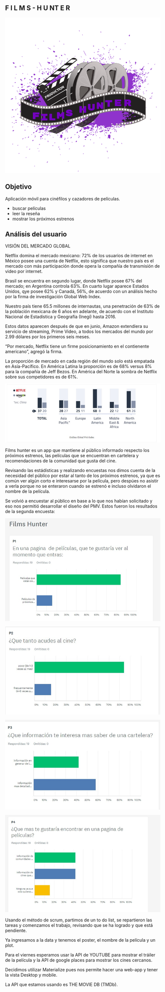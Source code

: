 ## F I L M S - H U NT E R

  ![logo.png](assets/images/logo.png)

## Objetivo

   Aplicación móvil para cinéfilos y cazadores de películas.

 *  buscar películas
 *  leer la reseña
 *  mostrar los próximos estrenos


## Análisis del usuario

 VISIÓN DEL MERCADO GLOBAL

 Netflix domina el mercado mexicano: 72% de los usuarios de internet en México posee una cuenta de Netflix, esto significa que nuestro país es el mercado con más participación donde opera la compañía de transmisión de video por internet.

 Brasil se encuentra en segundo lugar, donde Netflix posee 67% del mercado; en Argentina controla 63%. En cuarto lugar aparece Estados Unidos, qye posee 62% y Canadá, 56%, de acuerdo con un análisis hecho por la firma de investigación Global Web Index.

 Nuestro país tiene 65.5 millones de internautas, una penetración de 63% de la población mexicana de 6 años en adelante, de acuerdo con el Instituto Nacional de Estadística y Geografía (Inegi) hasta 2016.

 Estos datos aparecen después de que en junio, Amazon extendiera su servicio de streaming, Prime Video, a todos los mercados del mundo por 2.99 dólares por los primeros seis meses.

 “Por mercado, Netflix tiene un firme posicionamiento en el contienente americano”, agregó la firma.

 La proporción de mercado en cada región del mundo solo está empatada en Asía-Pacífico. En América Latina la proporción es de 68% versus 8% para la compañía de Jeff Bezos. En América del Norte la sombra de Netflix sobre sus competidores es de 61%.

 ![grafica1.jpg](assets/images/grafica1.jpg)

 Films hunter es un app que mantiene al público informado respecto los próximos estrenos, las películas que se encuentran en cartelera y recomendaciones de la comunidad que gusta del cine.

 Revisando las estádísticas y realizando encuestas nos dimos cuenta de la necesidad del público por estar al tanto de los próximos estrenos, ya que es común ver algún corto e interesarse por la película, pero despúes no asistir a verla porque no se enteraron cuando se estrenó e incluso olvidaron el nombre de la película.

 Se volvió a encuestar al público en base a lo que nos habían solicitado y eso nos permitió desarrollar el diseño del PMV.
 Estos fueron los resultados de la segunda encuesta:

 ![encuesta1.jpg](assets/images/encuesta1.jpg)

 ![encuesta2.jpg](assets/images/encuesta2.jpg)

 ![encuesta3.jpg](assets/images/encuesta3.jpg)

 ![encuesta4.jpg](assets/images/encuesta4.jpg)

 Usando el método de scrum, partimos de un to do list, se repartieron las tareas y comenzamos el trabajo, revisando que se ha logrado y que está pendiente.

 Ya ingresamos a la data y tenemos el poster, el nombre de la película y un plot.

 Para el viernes esperamos usar la API de YOUTUBE para mostrar el tráiler de la película y la API de google places para mostrar los cines cercanos.

 Decidimos utilizar Materialize pues nos permite hacer una web-app y tener la vista Desktop y mobile.

 La API que estamos usando es THE MOVIE DB (TMDb).
